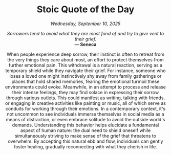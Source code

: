 <h1 align="center">Stoic Quote of the Day</h1>
<p align="center"><em><!--START_SECTION:current-date-->
Wednesday, September 10, 2025
<!--END_SECTION:current-date--></em></p>
<p align="center">
    <em><!--START_SECTION:quote-text-->
Sorrowers tend to avoid what they are most fond of and try to give vent to their grief.
<!--END_SECTION:quote-text--></em><br>
    <strong>— <!--START_SECTION:quote-author-->
Seneca
<!--END_SECTION:quote-author--></strong>
</p>

<p align="center" style="max-width:600px;margin:0 auto;">
<!--START_SECTION:quote-interpretation-->
When people experience deep sorrow, their instinct is often to retreat from the very things they care about most, an effort to protect themselves from further emotional pain. This withdrawal is a natural reaction, serving as a temporary shield while they navigate their grief. For instance, someone who loses a loved one might instinctively shy away from family gatherings or places that hold shared memories, fearing the emotional turmoil these environments could evoke. Meanwhile, in an attempt to process and release their intense feelings, they may find solace in expressing their sorrow through various outlets. This could manifest as writing, talking with friends, or engaging in creative activities like painting or music, all of which serve as conduits for working through their emotions. In a contemporary context, it's not uncommon to see individuals immerse themselves in social media as a means of distraction, or even embrace solitude to avoid the outside world's demands. Understanding this behavior helps elucidate a fundamental aspect of human nature: the dual need to shield oneself while simultaneously striving to make sense of the grief that threatens to overwhelm. By accepting this natural ebb and flow, individuals can gently foster healing, gradually reconnecting with what they cherish in life.
<!--END_SECTION:quote-interpretation-->
</p>
